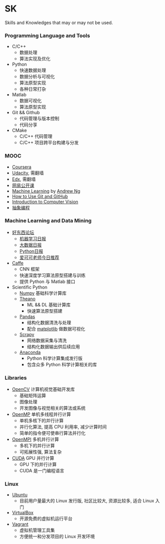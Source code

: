 SK
==

Skills and Knowledges that may or may not be used.

### Programming Language and Tools

- C/C++
  - 数据处理
  - 算法实现及优化
- Python
  - 快速数据处理
  - 数据分析与可视化
  - 算法原型实现
  - 各种日常打杂
- Matlab
  - 数据可视化
  - 算法原型实现
- Git && Github
  - 代码管理与版本控制
  - 代码分享
- CMake
  - C/C++ 代码管理
  - C/C++ 项目跨平台构建与分发

### MOOC

- [Coursera][coursera]
- [Udacity][udacity], 需翻墙
- [Edx][edx], 需翻墙
- [网易公开课][open-163]
- [Machine Learning][ml-ng] by [Andrew Ng][ng]
- [How to Use Git and GitHub][uda-git]
- [Introduction to Computer Vision][uda-cv]
- [抽象编程][sf-ab]

### Machine Learning and Data Mining

- [好东西论坛](http://memect.com/)
  - [机器学习日报](http://ml.memect.com/)
  - [大数据日报](http://bd.memect.com/)
  - [Python日报](http://py.memect.com/)
  - [爱可可老师今日推荐](http://me.memect.com/fly51fly/)
- [Caffe](http://caffe.berkeleyvision.org/)
  - CNN 框架
  - 快速深度学习算法原型搭建与训练
  - 提供 Python 与 Matlab 接口
- Scientific Python
  - [Numpy](http://www.numpy.org/) 基础科学计算库
  - [Theano](http://deeplearning.net/software/theano/)
    - ML && DL 基础计算库
    - 快速算法原型搭建
  - [Pandas](http://pandas.pydata.org/)
    - 结构化数据清洗与处理
    - 配合 [matplotlib](http://matplotlib.org/) 做数据可视化
  - [Scrapy](http://scrapy.org/)
    - 网络数据采集与清洗
    - 结构化数据输出供后续应用
  - [Anaconda](https://www.continuum.io/downloads)
    - Python 科学计算集成发行版
    - 包含众多 Python 科学计算相关的库

### Libraries

- [OpenCV][opencv] 计算机视觉基础开发库
  - 基础矩阵运算
  - 图像处理
  - 开发图像与视觉相关的算法或系统
- [OpenMP][openmp] 单机多线程并行计算
  - 单机多核下的并行计算
  - 并行化算法, 提高 CPU 利用率, 减少计算时间
  - 简单的指令便可使串行算法并行化
- [OpenMPI][openmpi] 多机并行计算
  - 多机下的并行计算
  - 可拓展性强, 算法复杂
- [CUDA][cuda] GPU 并行计算
  - GPU 下的并行计算
  - CUDA 是一门编程语言

### Linux

- [Ubuntu][ubuntu]
  - 目前用户量最大的 Linux 发行版, 社区比较大, 资源比较多, 适合 Linux 入门
- [VirtualBox][vbox]
  - 开源免费的虚拟机运行平台
- [Vagrant][vagrant]
  - 虚拟机管理工具集
  - 方便统一和分发项目的 Linux 开发环境


[coursera]: https://www.coursera.org/
[udacity]: https://www.udacity.com/
[edx]: https://www.edx.org/
[ml-ng]: https://www.coursera.org/learn/machine-learning
[ng]: http://www.andrewng.org/
[uda-git]: https://www.udacity.com/course/how-to-use-git-and-github--ud775
[uda-cv]: https://www.udacity.com/course/introduction-to-computer-vision--ud810
[open-163]: http://open.163.com/
[opencv]: http://opencv.org/
[openmp]: http://openmp.org/wp/
[openmpi]: http://www.open-mpi.org/
[cuda]: https://developer.nvidia.com/cuda-zone
[ubuntu]: http://www.ubuntu.org.cn/
[vbox]: https://www.virtualbox.org/
[vagrant]: https://www.virtualbox.org/
[sf-ab]: http://open.163.com/special/opencourse/abstractions.html
